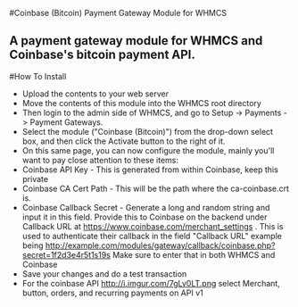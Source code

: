 #Coinbase (Bitcoin) Payment Gateway Module for WHMCS 
## A payment gateway module for WHMCS and Coinbase's bitcoin payment API.
#How To Install 





- Upload the contents to your web server
- Move the contents of this module into the WHMCS root directory
- Then login to the admin side of WHMCS, and go to Setup -> Payments -> Payment Gateways. 
- Select the module ("Coinbase (Bitcoin)") from the drop-down select box, and then click the Activate button to the right of it.
- On this same page, you can now configure the module, mainly you'll want to pay close attention to these items: 
 - Coinbase API Key - This is generated from within Coinbase, keep this private 
 - Coinbase CA Cert Path - This will be the path where the ca-coinbase.crt is. 
 - Coinbase Callback Secret - Generate a long and random string and input it in this field. Provide this to Coinbase on the backend under Callback URL at https://www.coinbase.com/merchant_settings . This is used to authenticate their callback in the field "Callback URL" example being http://example.com/modules/gateway/callback/coinbase.php?secret=1f2d3e4r5t1s19s Make sure to enter that in both WHMCS and Coinbase 
- Save your changes and do a test transaction
- For the coinbase API http://i.imgur.com/7gLv0LT.png select Merchant, button, orders, and recurring payments on API v1
